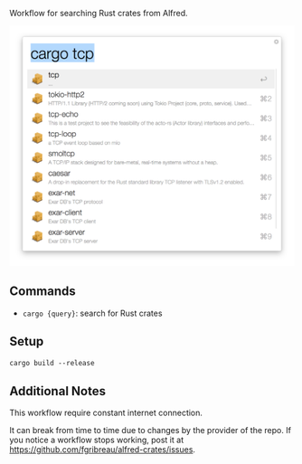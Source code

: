Workflow for searching Rust crates from Alfred.

<p align="center"><img src="screenshot.png"/></p>

## Commands

* `cargo {query}`: search for Rust crates

## Setup

```
cargo build --release
```

## Additional Notes

This workflow require constant internet connection.

It can break from time to time due to changes by the provider of the repo. If you notice a workflow stops working, post it at https://github.com/fgribreau/alfred-crates/issues.
